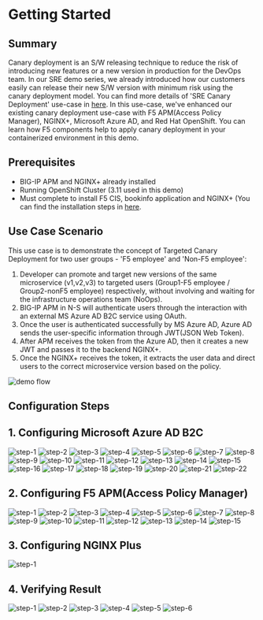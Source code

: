 # Getting Started

## Summary
Canary deployment is an S/W releasing technique to reduce the risk of introducing new features or a new version in production for the DevOps team. In our SRE demo series, we already introduced how our customers easily can release their new S/W version with minimum risk using the canary deployment model. You can find more details of 'SRE Canary Deployment' use-case in [here](sre-usecases/01-targeted-canary/README.md).
In this use-case, we've enhanced our existing canary deployment use-case with F5 APM(Access Policy Manager), NGINX+, Microsoft Azure AD, and Red Hat OpenShift. You can learn how F5 components help to apply canary deployment in your containerized environment in this demo.

## Prerequisites
- BIG-IP APM and NGINX+ already installed
- Running OpenShift Cluster (3.11 used in this demo) 
- Must complete to install F5 CIS, bookinfo application and NGINX+ (You can find the installation steps in [here](sre-usecases/01-targeted-canary/README.md).

## Use Case Scenario
This use case is to demonstrate the concept of Targeted Canary Deployment for two user groups - 'F5 employee' and 'Non-F5 employee':

1. Developer can promote and target new versions of the same microservice (v1,v2,v3) to targeted users (Group1-F5 employee / Group2-nonF5 employee) respectively, without involving and waiting for the infrastructure operations team (NoOps).
2. BIG-IP APM in N-S will authenticate users through the interaction with an external MS Azure AD B2C service using OAuth. 
3. Once the user is authenticated successfully by MS Azure AD, Azure AD sends the user-specific information through JWT(JSON Web Token). 
4. After APM receives the token from the Azure AD, then it creates a new JWT and passes it to the backend NGINX+.
5. Once the NGINX+ receives the token, it extracts the user data and direct users to the correct microservice version based on the policy.

![demo flow](images/enhanced_1-1.png)

## Configuration Steps

## 1. Configuring Microsoft Azure AD B2C
![step-1](images/Slide6.jpeg)
![step-2](images/Slide7.jpeg)
![step-3](images/Slide8.jpeg)
![step-4](images/Slide9.jpeg)
![step-5](images/Slide10.jpeg)
![step-6](images/Slide11.jpeg)
![step-7](images/Slide12.jpeg)
![step-8](images/Slide13.jpeg)
![step-9](images/Slide14.jpeg)
![step-10](images/Slide15.jpeg)
![step-11](images/Slide16.jpeg)
![step-12](images/Slide17.jpeg)
![step-13](images/Slide18.jpeg)
![step-14](images/Slide19.jpeg)
![step-15](images/Slide20.jpeg)
![step-16](images/Slide21.jpeg)
![step-17](images/Slide22.jpeg)
![step-18](images/Slide23.jpeg)
![step-19](images/Slide24.jpeg)
![step-20](images/Slide25.jpeg)
![step-21](images/Slide26.jpeg)
![step-22](images/Slide27.jpeg)

## 2. Configuring F5 APM(Access Policy Manager)
![step-1](images/Slide29.jpeg)
![step-2](images/Slide30.jpeg)
![step-3](images/Slide31.jpeg)
![step-4](images/Slide32.jpeg)
![step-5](images/Slide33.jpeg)
![step-6](images/Slide34.jpeg)
![step-7](images/Slide35.jpeg)
![step-8](images/Slide36.jpeg)
![step-9](images/Slide37.jpeg)
![step-10](images/Slide38.jpeg)
![step-11](images/Slide39.jpeg)
![step-12](images/Slide40.jpeg)
![step-13](images/Slide41.jpeg)
![step-14](images/Slide42.jpeg)
![step-15](images/Slide43.jpeg)

## 3. Configuring NGINX Plus
![step-1](images/Slide45.jpeg)

## 4. Verifying Result
![step-1](images/Slide47.jpeg)
![step-2](images/Slide48.jpeg)
![step-3](images/Slide49.jpeg)
![step-4](images/Slide50.jpeg)
![step-5](images/Slide51.jpeg)
![step-6](images/Slide52.jpeg)



